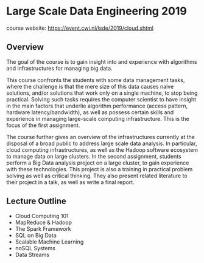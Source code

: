 # Large Scale Data Engineering 2019

course website: https://event.cwi.nl/lsde/2019/cloud.shtml

## Overview 

The goal of the course is to gain insight into and experience with algorithms and infrastructures for managing big data.

This course confronts the students with some data management tasks, where the challenge is that the mere size of this data causes naive solutions, and/or solutions that work only on a single machine, to stop being practical. Solving such tasks requires the computer scientist to have insight in the main factors that underlie algorithm performance (access pattern, hardware latency/bandwidth), as well as possess certain skills and experience in managing large-scale computing infrastructure. This is the focus of the first assignment.

The course further gives an overview of the infrastructures currently at the disposal of a broad public to address large scale data analysis. In particular, cloud computing infrastructures, as well as the Hadoop software ecosystem to manage data on large clusters. In the second assignment, students perform a Big Data analysis project on a large cluster, to gain experience with these technologies. This project is also a training in practical problem solving as well as critical thinking. They also present related literature to their project in a talk, as well as write a final report.

## Lecture Outline

- Cloud Computing 101
- MapReduce & Hadoop
- The Spark Framework
- SQL on Big Data
- Scalable Machine Learning
- noSQL Systems
- Data Streams

